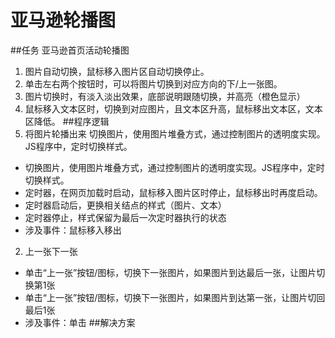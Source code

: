 # 亚马逊轮播图
##任务
亚马逊首页活动轮播图
1. 图片自动切换，鼠标移入图片区自动切换停止。
2. 单击左右两个按钮时，可以将图片切换到对应方向的下/上一张图。
3. 图片切换时，有淡入淡出效果，底部说明跟随切换，并高亮（橙色显示）
4. 鼠标移入文本区时，切换到对应图片，且文本区升高，鼠标移出文本区，文本区降低。
##程序逻辑
1. 将图片轮播出来
切换图片，使用图片堆叠方式，通过控制图片的透明度实现。JS程序中，定时切换样式。
- 切换图片，使用图片堆叠方式，通过控制图片的透明度实现。JS程序中，定时切换样式。
- 定时器，在网页加载时启动，鼠标移入图片区时停止，鼠标移出时再度启动。
- 定时器启动后，更换相关结点的样式（图片、文本）
- 定时器停止，样式保留为最后一次定时器执行的状态
- 涉及事件：鼠标移入移出
2. 上一张下一张
- 单击“上一张”按钮/图标，切换下一张图片，如果图片到达最后一张，让图片切换第1张
- 单击“上一张”按钮/图标，切换下一张图片，如果图片到达第一张，让图片切回最后1张
- 涉及事件：单击
##解决方案